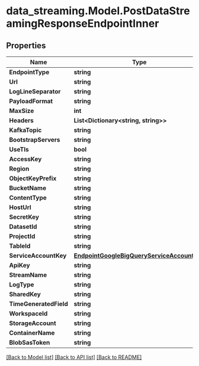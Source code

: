 # data_streaming.Model.PostDataStreamingResponseEndpointInner

## Properties

Name | Type | Description | Notes
------------ | ------------- | ------------- | -------------
**EndpointType** | **string** |  | [optional] 
**Url** | **string** |  | [optional] 
**LogLineSeparator** | **string** |  | [optional] 
**PayloadFormat** | **string** |  | [optional] 
**MaxSize** | **int** |  | [optional] 
**Headers** | **List&lt;Dictionary&lt;string, string&gt;&gt;** |  | [optional] 
**KafkaTopic** | **string** |  | [optional] 
**BootstrapServers** | **string** |  | [optional] 
**UseTls** | **bool** |  | [optional] 
**AccessKey** | **string** |  | [optional] 
**Region** | **string** |  | [optional] 
**ObjectKeyPrefix** | **string** |  | [optional] 
**BucketName** | **string** |  | [optional] 
**ContentType** | **string** |  | [optional] 
**HostUrl** | **string** |  | [optional] 
**SecretKey** | **string** |  | [optional] 
**DatasetId** | **string** |  | [optional] 
**ProjectId** | **string** |  | [optional] 
**TableId** | **string** |  | [optional] 
**ServiceAccountKey** | [**EndpointGoogleBigQueryServiceAccountKey**](EndpointGoogleBigQueryServiceAccountKey.md) |  | [optional] 
**ApiKey** | **string** |  | [optional] 
**StreamName** | **string** |  | [optional] 
**LogType** | **string** |  | [optional] 
**SharedKey** | **string** |  | [optional] 
**TimeGeneratedField** | **string** |  | [optional] 
**WorkspaceId** | **string** |  | [optional] 
**StorageAccount** | **string** |  | [optional] 
**ContainerName** | **string** |  | [optional] 
**BlobSasToken** | **string** |  | [optional] 

[[Back to Model list]](../README.md#documentation-for-models) [[Back to API list]](../README.md#documentation-for-api-endpoints) [[Back to README]](../README.md)

